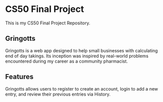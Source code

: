 # CS50 Final Project

This is my CS50 Final Project Repository.

## Gringotts

Gringotts is a web app designed to help small businesses with calculating end of day takings.
Its inception was inspired by real-world problems encountered during my career as a community pharmacist.

## Features

Gringotts allows users to register to create an account, login to add a new entry, and review their previous entries via History.